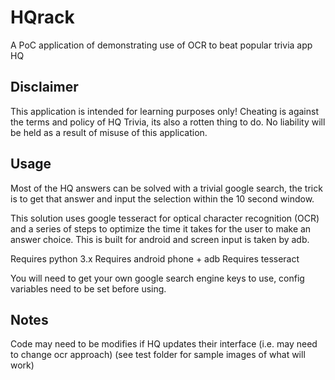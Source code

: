 # HQrack
A PoC application of demonstrating use of OCR to beat popular trivia app HQ

## Disclaimer
This application is intended for learning purposes only! Cheating is against the terms and policy of HQ Trivia, its also a rotten thing to do. No liability will be held as a result of misuse of this application. 

## Usage
Most of the HQ answers can be solved with a trivial google search, the trick is to get that answer and input the selection within the 10 second window.

This solution uses google tesseract for optical character recognition (OCR) and a series of steps to optimize the time it takes for the user to make an answer choice. This is built for android and screen input is taken by adb.  

Requires python 3.x 
Requires android phone + adb
Requires tesseract 

You will need to get your own google search engine keys to use, config variables need to be set before using.


## Notes

Code may need to be modifies if HQ updates their interface (i.e. may need to change ocr approach) (see test folder for sample images of what will work)

